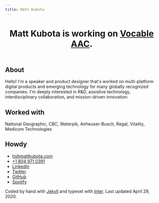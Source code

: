 ```yaml
---
title: Matt Kubota
---
```


<main class="grid-1">
  <header class="item-1">
    <h1 class="font-size--xlarge">Matt Kubota is working on <a href="https://vocable.app" target="_blank" class="font-size--xlarge">Vocable AAC</a>.</h1>
  </header>
  <section class="item-2">
    <h2 class="font-size--default">About</h2>
    <p class="font-size--default">Hello! I'm a speaker and product designer that's worked on multi-platform digital products and emerging technology for many globally recognized companies. I'm deeply interested in R&D, assistive technology, interdisciplinary collaboration, and mission-driven innovation.</p>
  </section>
  <section class="item-3">
    <h2 class="font-size--default">Worked with</h2>
    <p class="font-size--default"><!-- Anheuser-Busch, CBC, Medicom Technologies, National Geographic, Regal, Vitality, Waterpik -->National Geographic, CBC, Waterpik, Anheuser-Busch, Regal, Vitality, Medicom Technologies</p>
  </section>
  <section class="item-4">
    <h2 class="font-size--default">Howdy</h2>
    <ul class="font-size--default">
      <li><a href="mailto:hi@mattkubota.com" target="_blank">hi@mattkubota.com</a></li>
      <li><a href="tel:+1-804-971-0391">+1 804 971 0391</a></li>
      <li><a href="https://www.linkedin.com/in/mattkubota/" target="_blank">LinkedIn</a></li>
      <li><a href="https://twitter.com/mattkubota" target="_blank">Twitter</a></li>
      <li><a href="https://github.com/mattkubota" target="_blank">GitHub</a></li>
      <li><a href="https://open.spotify.com/playlist/2mv9IzC6od9rSVMfnPQl87?si=Drkmw4mhRpeEd27yunwbxw" target="_blank">Spotify</a></li>
    </ul>
  </section>
  <footer class="item-5">
    <p>Coded by hand with <a href="https://jekyllrb.com/" target="_blank">Jekyll</a> and typeset with <a href="https://rsms.me/inter/" target="_blank">Inter</a>. Last updated April 29, 2020.</p>
    <!-- {% for item in site.data.navigation %}
      <a href="{{ item.link }}" {% if page.url == item.link %}class="current"{% endif %}>
        {{ item.name }}
      </a>
    {% endfor %} -->
  </footer>
</main>